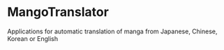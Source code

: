 # MangoTranslator
Applications for automatic translation of manga from Japanese, Chinese, Korean or English
